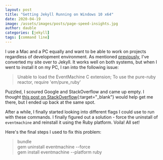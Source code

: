```yaml
---
layout: post
title: "Getting Jekyll Running on Windows 10 x64"
date: 2020-04-19
image: /assets/images/posts/page-speed-insights.jpg
author: dauble
categories: [jekyll]
tags: [command line]
---
```


I use a Mac and a PC equally and want to be able to work on projects regardless of development environment. As mentioned [previously](/2020/04/10/2020-blog-update.html), I've converted my site over to Jekyll. It works well on both systems, but when I went to install it on my PC, I ran into the following issue:

>Unable to load the EventMachine C extension; To use the pure-ruby reactor, require 'em/pure_ruby'

Puzzled, I scoured Google and StackOverflow and came up empty. I thought [this post on StackOverflow](https://stackoverflow.com/questions/30682575/unable-to-load-the-eventmachine-c-extension-to-use-the-pure-ruby-reactor){:target="_blank"} would help get me there, but I ended up back at the same spot.

After a while, I finally started looking into different flags I could use to run with these commands. I finally figured out a solution - force the uninstall of `eventmachine` and reinstall it using the Ruby platform. Voila! All set!

Here's the final steps I used to fix this problem:

>bundle<br>
>gem uninstall eventmachine --force<br>
>gem install eventmachine --platform ruby

